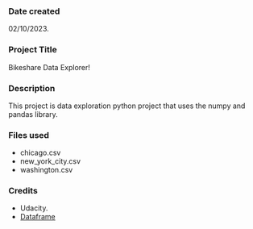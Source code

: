 >
### Date created
02/10/2023.

### Project Title
Bikeshare Data Explorer!

### Description
This project is data exploration python project that uses the numpy and pandas library.

### Files used
* chicago.csv
* new_york_city.csv
* washington.csv

### Credits
- Udacity.
- [Dataframe](https://pandas.pydata.org/pandas-docs/stable/reference/frame.html)


